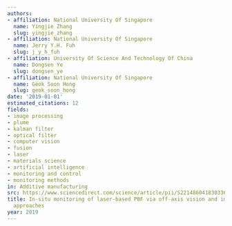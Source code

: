 ```yaml
---
authors:
- affiliation: National University Of Singapore
  name: Yingjie Zhang
  slug: yingjie_zhang
- affiliation: National University Of Singapore
  name: Jerry Y.H. Fuh
  slug: j_y_h_fuh
- affiliation: University Of Science And Technology Of China
  name: Dongsen Ye
  slug: dongsen_ye
- affiliation: National University Of Singapore
  name: Geok Soon Hong
  slug: geok_soon_hong
date: '2019-01-01'
estimated_citations: 12
fields:
- image processing
- plume
- kalman filter
- optical filter
- computer vision
- fusion
- laser
- materials science
- artificial intelligence
- monitoring and control
- monitoring methods
in: Additive manufacturing
src: https://www.sciencedirect.com/science/article/pii/S2214860418303361
title: In-situ monitoring of laser-based PBF via off-axis vision and image processing
  approaches
year: 2019
---
```


